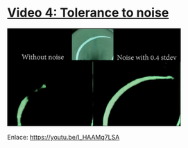 # [**Video 4: Tolerance to noise**][video]

<a title="Video 4: Tolerance to noise" href="https://youtu.be/I_HAAMq7LSA" target="_blank"><img src="img/video4.png" alt="drawing" width="400"/></a>

Enlace: https://youtu.be/I_HAAMq7LSA

[video]: https://youtu.be/I_HAAMq7LSA